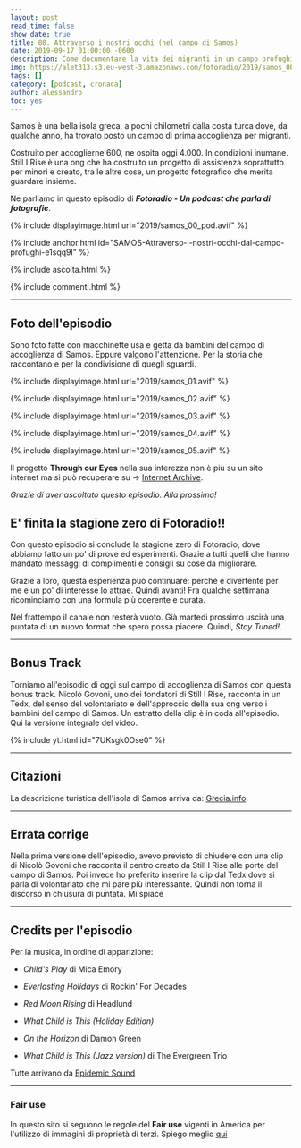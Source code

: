 ```yaml
---
layout: post
read_time: false
show_date: true
title: 08. Attraverso i nostri occhi (nel campo di Samos)
date: 2019-09-17 01:00:00 -0600
description: Come documentare la vita dei migranti in un campo profughi nell'isola di Samos
img: https://alet313.s3.eu-west-3.amazonaws.com/fotoradio/2019/samos_00_cop.avif
tags: []
category: [podcast, cronaca]
author: alessandro
toc: yes
---
```


Samos è una bella isola greca, a pochi chilometri dalla costa turca dove, da qualche anno, ha trovato posto un campo di prima accoglienza per migranti.
<!--more-->

Costruito per accoglierne 600, ne ospita oggi 4.000. In condizioni inumane. Still I Rise è una ong che ha costruito un progetto di assistenza soprattutto per minori e creato, tra le altre cose, un progetto fotografico che merita guardare insieme.

Ne parliamo in questo episodio di **_Fotoradio - Un podcast che parla di fotografie_**.

{% include displayimage.html url="2019/samos_00_pod.avif" %}


{% include anchor.html id="SAMOS-Attraverso-i-nostri-occhi-dal-campo-profughi-e1sqq9l" %}

{% include ascolta.html %}

{% include commenti.html %}


- - -

## Foto dell'episodio

Sono foto fatte con macchinette usa e getta da bambini del campo di accoglienza di Samos. Eppure valgono l'attenzione. Per la storia che raccontano e per la condivisione di quegli sguardi.

{% include displayimage.html url="2019/samos_01.avif" %}

{% include displayimage.html url="2019/samos_02.avif" %}

{% include displayimage.html url="2019/samos_03.avif" %}

{% include displayimage.html url="2019/samos_04.avif" %}

{% include displayimage.html url="2019/samos_05.avif" %}


Il progetto **Through our Eyes** nella sua interezza non è più su un sito internet ma si può recuperare su -> [Internet Archive](https://web.archive.org/web/20190814102926/https://through-oureyes.com/).

_Grazie di aver ascoltato questo episodio. Alla prossima!_


## E' finita la stagione zero di Fotoradio!!

Con questo episodio si conclude la stagione zero di Fotoradio, dove abbiamo fatto un po' di prove ed esperimenti. Grazie a tutti quelli che hanno mandato messaggi di complimenti e consigli su cose da migliorare.

Grazie a loro, questa esperienza può continuare: perché è divertente per me e un po' di interesse lo attrae. Quindi avanti!
Fra qualche settimana ricominciamo con una formula più coerente e curata.

Nel frattempo il canale non resterà vuoto. Già martedi prossimo uscirà una puntata di un nuovo format che spero possa piacere. Quindi, _Stay Tuned!_.


- - -

## Bonus Track

Torniamo all'episodio di oggi sul campo di accoglienza di Samos con questa bonus track.
Nicolò Govoni, uno dei fondatori di Still I Rise, racconta in un Tedx, del senso del volontariato e dell'approccio della sua ong verso i bambini del campo di Samos.
Un estratto della clip è in coda all'episodio. Qui la versione integrale del video.

{% include yt.html id="7UKsgk0Ose0" %}

- - -

## Citazioni

La descrizione turistica dell'isola di Samos arriva da: [Grecia.info](https://www.grecia.info/isole-egeo-settentrionale/samos/).


- - -

## Errata corrige

Nella prima versione dell'episodio, avevo previsto di chiudere con una clip di Nicolò Govoni che racconta il centro creato da Still I Rise alle porte del campo di Samos.
Poi invece ho preferito inserire la clip dal Tedx dove si parla di volontariato che mi pare più interessante. Quindi non torna il discorso in chiusura di puntata. Mi spiace

- - -

## Credits per l'episodio

Per la musica, in ordine di apparizione:

- _Child's Play_ di Mica Emory

- _Everlasting Holidays_ di Rockin' For Decades

- _Red Moon Rising_ di Headlund

- _What Child is This (Holiday Edition)_

- _On the Horizon_ di Damon Green

- _What Child is This (Jazz version)_ di The Evergreen Trio


Tutte arrivano da [Epidemic Sound](https://www.epidemicsound.com/)

- - -

### Fair use

In questo sito si seguono le regole del **Fair use** vigenti in America per l'utilizzo di immagini di proprietà di terzi. Spiego meglio [qui](/../../fair_use.html)
